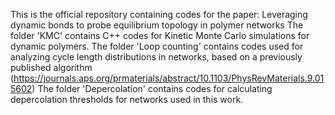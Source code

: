 This is the official repository containing codes for the paper: Leveraging dynamic bonds to probe equilibrium topology in polymer networks
The folder 'KMC' contains C++ codes for Kinetic Monte Carlo simulations for dynamic polymers. 
The folder 'Loop counting' contains codes used for analyzing cycle length distributions in networks, based on a previously published algorithm (https://journals.aps.org/prmaterials/abstract/10.1103/PhysRevMaterials.9.015602)
The folder 'Depercolation' contains codes for calculating depercolation thresholds for networks used in this work. 
